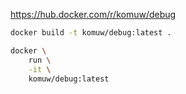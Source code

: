 https://hub.docker.com/r/komuw/debug

```sh
docker build -t komuw/debug:latest .

docker \
    run \
    -it \
    komuw/debug:latest
```

